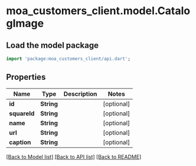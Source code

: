 # moa_customers_client.model.CatalogImage

## Load the model package
```dart
import 'package:moa_customers_client/api.dart';
```

## Properties
Name | Type | Description | Notes
------------ | ------------- | ------------- | -------------
**id** | **String** |  | [optional] 
**squareId** | **String** |  | [optional] 
**name** | **String** |  | [optional] 
**url** | **String** |  | [optional] 
**caption** | **String** |  | [optional] 

[[Back to Model list]](../README.md#documentation-for-models) [[Back to API list]](../README.md#documentation-for-api-endpoints) [[Back to README]](../README.md)


